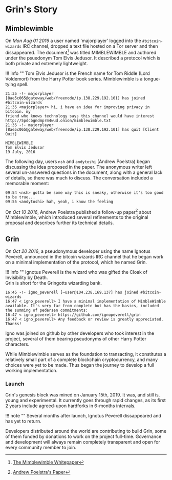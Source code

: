 # Grin's Story

## Mimblewimble
On *Mon Aug 01 2016* a user named 'majorplayer' logged into the `#bitcoin-wizards` IRC channel, dropped a text file hosted on a Tor server and then dissappeared. The document[^1] was titled MIMBLEWIMBLE and authored under the psuedonym Tom Elvis Jedusor. It described a protocol which is both private and extremely lightweight.

!!! info ""
    Tom Elvis Jedusor is the French name for Tom Riddle (Lord Voldemort) from the Harry Potter book series.
    Mimblewimble is a tongue-tying spell.


```text
21:35 -!- majorplayer [8ae5c065@gateway/web/freenode/ip.138.229.192.101] has joined #bitcoin-wizards
21:35 <majorplayer> hi, i have an idea for improving privacy in bitcoin. my
friend who knows technology says this channel would have interest
http://5pdcbgndmprm4wud.onion/mimblewimble.txt
21:35 -!- majorplayer [8ae5c065@gateway/web/freenode/ip.138.229.192.101] has quit [Client Quit]
```

```text
MIMBLEWIMBLE
Tom Elvis Jedusor
19 July, 2016
```

The following day, users `nsh` and `andytoshi` (Andrew Poelstra) began discussing the idea proposed in the paper. The anonymous writer left several un-answered questions in the document, along with a general lack of details, so there was much to discuss. The conversation included a memorable moment:
```text
09:54 <nsh> gotta be some way this is sneaky, otherwise it's too good to be true...
09:55 <andytoshi> hah, yeah, i know the feeling
```
On *Oct 10 2016*, Andrew Poelstra published a follow-up paper[^2] about Mimblewimble, which introduced several refinements to the original proposal and describes further its technical details.

## Grin
On *Oct 20 2016*, a pseudonymous developer using the name Ignotus Peverell, announced in the bitcoin wizards IRC channel that he began work on a minimal implementation of the protocol, which he named Grin.

!!! info ""
    Ignotus Peverell is the wizard who was gifted the Cloak of Invisibility by Death. </br>
    Grin is short for the Gringotts wizarding bank.

```text
16:45 -!- igno_peverell [~user@104.238.169.137] has joined #bitcoin-wizards
16:47 < igno_peverell> I have a minimal implementation of MimbleWimble available. It's very far from complete but has the basics, included the summing of pedersen commitments:
16:47 < igno_peverell> https://github.com/ignopeverell/grin
16:47 < igno_peverell> Any feedback or review is greatly appreciated. Thanks!
```

Igno was joined on github by other developers who took interest in the project, several of them bearing pseudonyms of other Harry Potter characters.

While Mimblewimble serves as the foundation to transacting, it constitutes a relatively small part of a complete blockchain cryptocurrency, and many choices were yet to be made. Thus began the journey to develop a full working implementation.

### Launch

Grin's genesis block was mined on January 15th, 2019. It was, and still is, young and experimental. It currently goes through rapid changes, as its first 2 years include agreed-upon hardforks in 6-months intervals.

!!! note ""
    Several months after launch, Ignotus Peverell dissappeared and has yet to return.

Developers distributed around the world are contributing to build Grin, some of them funded by donations to work on the project full-time. Governance and development will always remain completely transparent and open for every community member to join.


[^1]: [The Mimblewimble Whitepaper](https://scalingbitcoin.org/papers/mimblewimble.txt)
[^2]: [Andrew Poelstra's Paper](https://download.wpsoftware.net/bitcoin/wizardry/mimblewimble.pdf)
